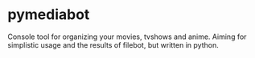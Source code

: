 pymediabot
==========

Console tool for organizing your movies, tvshows and anime. Aiming for simplistic usage and the results of filebot, but written in python.

